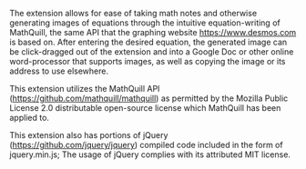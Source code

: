 The extension allows for ease of taking math notes and otherwise generating images of equations through the intuitive equation-writing of MathQuill, the same API that the graphing website https://www.desmos.com is based on.
After entering the desired equation, the generated image can be click-dragged out of the extension and into a Google Doc or other online word-processor that supports images, as well as copying the image or its address to use elsewhere.




This extension utilizes the MathQuill API (https://github.com/mathquill/mathquill) as permitted by the Mozilla Public License 2.0 distributable open-source license which MathQuill has been applied to.

This extension also has portions of jQuery (https://github.com/jquery/jquery) compiled code included in the form of jquery.min.js; The usage of jQuery complies with its attributed MIT license.
